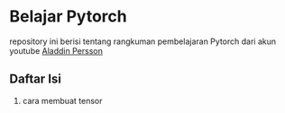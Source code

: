 # Belajar Pytorch

repository ini berisi tentang rangkuman pembelajaran Pytorch dari akun youtube [Aladdin Persson](https://www.youtube.com/playlist?list=PLhhyoLH6IjfxeoooqP9rhU3HJIAVAJ3Vz)

## Daftar Isi
1. cara membuat tensor
